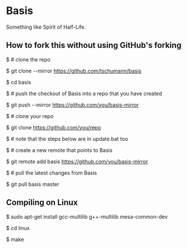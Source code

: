 Basis
=====

Something like Spirit of Half-Life.


How to fork this without using GitHub's forking
-----------------------------------------------

$ # clone the repo

$ git clone --mirror https://github.com/tschumann/basis

$ cd basis

$ # push the checkout of Basis into a repo that you have created

$ git push --mirror https://github.com/you/basis-mirror


$ # clone your repo

$ git clone https://github.com/you/repo

$ # note that the steps below are in update.bat too

$ # create a new remote that points to Basis

$ git remote add basis https://github.com/you/basis-mirror

$ # pull the latest changes from Basis

$ git pull basis master


Compiling on Linux
------------------

$ sudo apt-get install gcc-multilib g++-multilib mesa-common-dev

$ cd linux

$ make

